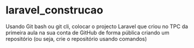 # laravel_construcao
Usando Git bash ou git cli, colocar o projecto Laravel que criou no TPC da  primeira aula na sua conta de GitHub de forma pública criando um repositório (ou  seja, crie o repositório usando comandos)
